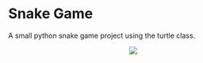 # Snake Game
A small python snake game project using the turtle class.

<p align = "center">
  <img src = "https://i.imgur.com/67EJgkv.png"
       </p>
